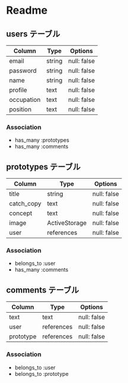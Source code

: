 # Readme

## users テーブル

| Column     | Type   | Options     |
| ---------- | ------ | ----------- |
| email      | string | null: false |
| password   | string | null: false |
| name       | string | null: false |
| profile    | text   | null: false |
| occupation | text   | null: false |
| position   | text   | null: false |

### Association

- has_many :prototypes
- has_many :comments

## prototypes テーブル

| Column        | Type            | Options     |
| ------------- | --------------- | ----------- |
| title         | string          | null: false |
| catch_copy    | text            | null: false |
| concept       | text            | null: false |
| image         | ActiveStorage   | null: false |
| user          | references      | null: false |


### Association
- belongs_to :user
- has_many :comments

## comments テーブル

| Column        | Type       | Options     |
| ------------- | ---------- | ----------- |
| text          | text       | null: false |
| user          | references | null: false |
| prototype     | references | null: false |

### Association
- belongs_to :user
- belongs_to :prototype
